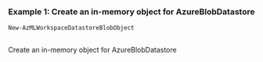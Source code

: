 ### Example 1: Create an in-memory object for AzureBlobDatastore
```powershell
New-AzMLWorkspaceDatastoreBlobObject
```

```output
```

Create an in-memory object for AzureBlobDatastore
